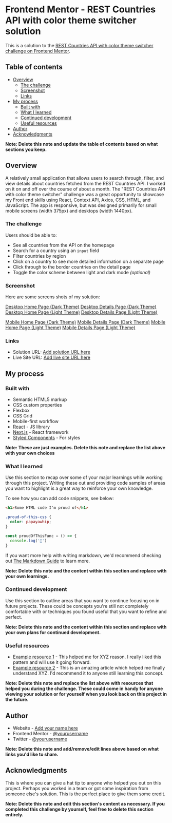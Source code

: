 # Frontend Mentor - REST Countries API with color theme switcher solution

This is a solution to the [REST Countries API with color theme switcher challenge on Frontend Mentor](https://www.frontendmentor.io/challenges/rest-countries-api-with-color-theme-switcher-5cacc469fec04111f7b848ca).

## Table of contents

- [Overview](#overview)
  - [The challenge](#the-challenge)
  - [Screenshot](#screenshot)
  - [Links](#links)
- [My process](#my-process)
  - [Built with](#built-with)
  - [What I learned](#what-i-learned)
  - [Continued development](#continued-development)
  - [Useful resources](#useful-resources)
- [Author](#author)
- [Acknowledgments](#acknowledgments)

**Note: Delete this note and update the table of contents based on what sections you keep.**

## Overview

A relatively small application that allows users to search through, filter, and view details about countries fetched from the REST Countries API. I worked on it on and off over the course of about a month. The "REST Countries API with color theme switcher" challenge was a great opportunity to showcase my Front end skills using React, Context API, Axios, CSS, HTML, and JavaScript. The app is responsive, but was designed primarily for small mobile screens (width 375px) and desktops (width 1440px). 

### The challenge

Users should be able to:

- See all countries from the API on the homepage
- Search for a country using an `input` field
- Filter countries by region
- Click on a country to see more detailed information on a separate page
- Click through to the border countries on the detail page
- Toggle the color scheme between light and dark mode *(optional)*

### Screenshot

Here are some screens shots of my solution:

[Desktop Home Page (Dark Theme)](https://drive.google.com/file/d/1nFQBMBgoO8TMGGDVn-MWoIOb2DtarvW1/view?usp=sharing)
[Desktop Details Page (Dark Theme)](https://drive.google.com/file/d/1hdR3BEveNUuPiIBjWord3qUd6J-PeLOy/view?usp=sharing)
[Desktop Home Page (Light Theme)](https://drive.google.com/file/d/173zxntpSxmlaEpH-hGAhvQQQVjLUngRd/view?usp=sharing)
[Desktop Details Page (Light Theme)](https://drive.google.com/file/d/178QpiIEnKAzqOuo-ozz7nQSjsH3pVn67/view?usp=sharing)

[Mobile Home Page (Dark Theme)](https://drive.google.com/file/d/1Jljp9GS6KYx3SwbrDGUEREn4D0FirI3v/view?usp=sharing)
[Mobile Details Page (Dark Theme)](https://drive.google.com/file/d/1OPTD2WldxS__MPpn7G2Jdy7ZOdNL_U5Z/view?usp=sharing)
[Mobile Home Page (Light Theme)](https://drive.google.com/file/d/1VllN24rF3hs0HwXrc4eDOsTqglsJOCac/view?usp=sharing)
[Mobile Details Page (Light Theme)](https://drive.google.com/file/d/1yryhPmL-vR_Tm4pAG7apsYp0yswImDFb/view?usp=sharing)



### Links

- Solution URL: [Add solution URL here](https://your-solution-url.com)
- Live Site URL: [Add live site URL here](https://your-live-site-url.com)

## My process

### Built with

- Semantic HTML5 markup
- CSS custom properties
- Flexbox
- CSS Grid
- Mobile-first workflow
- [React](https://reactjs.org/) - JS library
- [Next.js](https://nextjs.org/) - React framework
- [Styled Components](https://styled-components.com/) - For styles

**Note: These are just examples. Delete this note and replace the list above with your own choices**

### What I learned

Use this section to recap over some of your major learnings while working through this project. Writing these out and providing code samples of areas you want to highlight is a great way to reinforce your own knowledge.

To see how you can add code snippets, see below:

```html
<h1>Some HTML code I'm proud of</h1>
```
```css
.proud-of-this-css {
  color: papayawhip;
}
```
```js
const proudOfThisFunc = () => {
  console.log('🎉')
}
```

If you want more help with writing markdown, we'd recommend checking out [The Markdown Guide](https://www.markdownguide.org/) to learn more.

**Note: Delete this note and the content within this section and replace with your own learnings.**

### Continued development

Use this section to outline areas that you want to continue focusing on in future projects. These could be concepts you're still not completely comfortable with or techniques you found useful that you want to refine and perfect.

**Note: Delete this note and the content within this section and replace with your own plans for continued development.**

### Useful resources

- [Example resource 1](https://www.example.com) - This helped me for XYZ reason. I really liked this pattern and will use it going forward.
- [Example resource 2](https://www.example.com) - This is an amazing article which helped me finally understand XYZ. I'd recommend it to anyone still learning this concept.

**Note: Delete this note and replace the list above with resources that helped you during the challenge. These could come in handy for anyone viewing your solution or for yourself when you look back on this project in the future.**

## Author

- Website - [Add your name here](https://www.your-site.com)
- Frontend Mentor - [@yourusername](https://www.frontendmentor.io/profile/yourusername)
- Twitter - [@yourusername](https://www.twitter.com/yourusername)

**Note: Delete this note and add/remove/edit lines above based on what links you'd like to share.**

## Acknowledgments

This is where you can give a hat tip to anyone who helped you out on this project. Perhaps you worked in a team or got some inspiration from someone else's solution. This is the perfect place to give them some credit.

**Note: Delete this note and edit this section's content as necessary. If you completed this challenge by yourself, feel free to delete this section entirely.**

